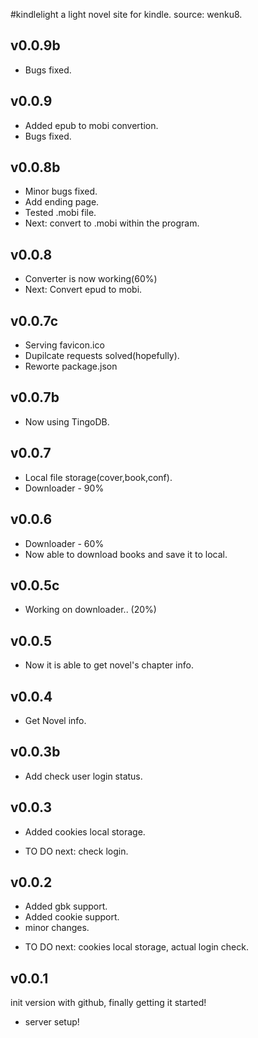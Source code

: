 #kindlelight
a light novel site for kindle.
source: wenku8.

## v0.0.9b
+ Bugs fixed.

## v0.0.9
+ Added epub to mobi convertion.
+ Bugs fixed.

## v0.0.8b
+ Minor bugs fixed.
+ Add ending page.
+ Tested .mobi file.
+ Next: convert to .mobi within the program.


## v0.0.8
+ Converter is now working(60%)
+ Next: Convert epud to mobi.


## v0.0.7c
+ Serving favicon.ico
+ Dupilcate requests solved(hopefully).
+ Reworte package.json

## v0.0.7b
+ Now using TingoDB.


## v0.0.7
+ Local file storage(cover,book,conf).
+ Downloader - 90%


## v0.0.6
+ Downloader - 60%
+ Now able to download books and save it to local.



## v0.0.5c
+ Working on downloader.. (20%)

## v0.0.5
+ Now it is able to get novel's chapter info.


## v0.0.4
+ Get Novel info.


## v0.0.3b
+ Add check user login status.



## v0.0.3
+ Added cookies local storage.

- TO DO next: check login.



## v0.0.2

+ Added gbk support.
+ Added cookie support.
+ minor changes.

- TO DO next: cookies local storage, actual login check.

## v0.0.1

init version with github, finally getting it started!

+ server setup!

